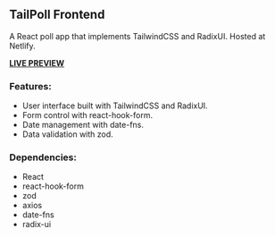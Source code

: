 ## TailPoll Frontend

A React poll app that implements TailwindCSS and RadixUI. Hosted at Netlify.

**[LIVE PREVIEW](https://tailpoll.gm3.tech/)**

### Features:

- User interface built with TailwindCSS and RadixUI.
- Form control with react-hook-form.
- Date management with date-fns.
- Data validation with zod.

### Dependencies:

- React
- react-hook-form
- zod
- axios
- date-fns
- radix-ui
